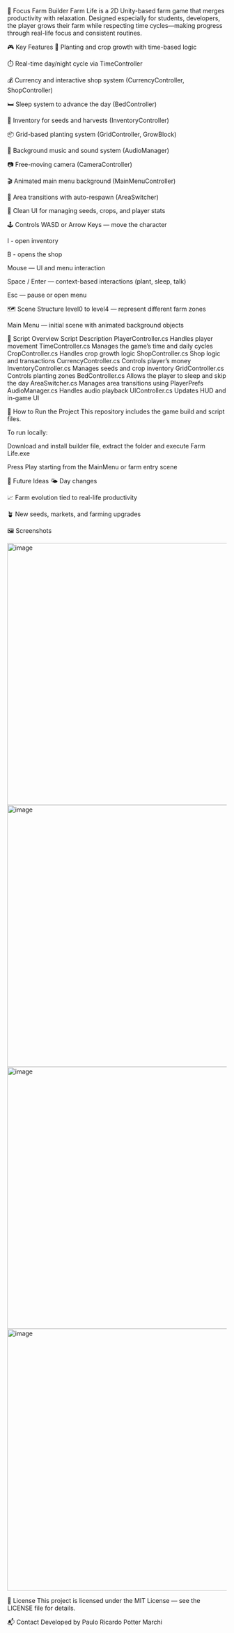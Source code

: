 🌱 Focus Farm Builder
Farm Life is a 2D Unity-based farm game that merges productivity with relaxation. Designed especially for students, developers, the player grows their farm while respecting time cycles—making progress through real-life focus and consistent routines.

🎮 Key Features
🌾 Planting and crop growth with time-based logic

⏱️ Real-time day/night cycle via TimeController

💰 Currency and interactive shop system (CurrencyController, ShopController)

🛏️ Sleep system to advance the day (BedController)

🧺 Inventory for seeds and harvests (InventoryController)

📦 Grid-based planting system (GridController, GrowBlock)

🎵 Background music and sound system (AudioManager)

📷 Free-moving camera (CameraController)

🎬 Animated main menu background (MainMenuController)

🚪 Area transitions with auto-respawn (AreaSwitcher)

🌽 Clean UI for managing seeds, crops, and player stats

🕹️ Controls
WASD or Arrow Keys — move the character

I - open inventory 

B - opens the shop

Mouse — UI and menu interaction

Space / Enter — context-based interactions (plant, sleep, talk)

Esc — pause or open menu

🗺️ Scene Structure
level0 to level4 — represent different farm zones

Main Menu — initial scene with animated background objects

🧩 Script Overview
Script	Description
PlayerController.cs	Handles player movement
TimeController.cs	Manages the game’s time and daily cycles
CropController.cs	Handles crop growth logic
ShopController.cs	Shop logic and transactions
CurrencyController.cs	Controls player’s money
InventoryController.cs	Manages seeds and crop inventory
GridController.cs	Controls planting zones
BedController.cs	Allows the player to sleep and skip the day
AreaSwitcher.cs	Manages area transitions using PlayerPrefs
AudioManager.cs	Handles audio playback
UIController.cs	Updates HUD and in-game UI

🚀 How to Run the Project
This repository includes the game build and script files. 

To run locally:

Download and install builder file, extract the folder and execute Farm Life.exe

Press Play starting from the MainMenu or farm entry scene

📌 Future Ideas
🌤️ Day changes

📈 Farm evolution tied to real-life productivity

🪴 New seeds, markets, and farming upgrades

🖼️ Screenshots

<img width="600" height="600" alt="image" src="https://github.com/user-attachments/assets/de30b14f-8b27-42ed-808d-95c98f0091e0" />

<img width="600" height="600" alt="image" src="https://github.com/user-attachments/assets/09afd9f3-82e4-461b-8331-3d361dbe7945" />

<img width="600" height="600" alt="image" src="https://github.com/user-attachments/assets/33f7e6af-a87b-4498-b5e9-bdeca2e66d6c" />

<img width="600" height="600" alt="image" src="https://github.com/user-attachments/assets/c7f7da66-3c74-4fc1-8e0e-a8ccdc2f1aa0" />



📄 License
This project is licensed under the MIT License — see the LICENSE file for details.

📬 Contact
Developed by Paulo Ricardo Potter Marchi

